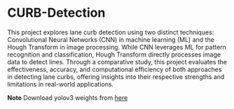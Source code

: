 # CURB-Detection

This project explores lane curb detection using two distinct techniques: Convolutional Neural Networks (CNN) in machine learning (ML) and the Hough Transform in image processing. While CNN leverages ML for pattern recognition and classification, Hough Transform directly processes image data to detect lines. Through a comparative study, this project evaluates the effectiveness, accuracy, and computational efficiency of both approaches in detecting lane curbs, offering insights into their respective strengths and limitations in real-world applications.

**Note** Download yolov3 weights from [here](https://pjreddie.com/darknet/yolo/#google_vignette)
